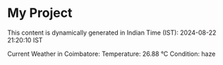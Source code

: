 # My Project

This content is dynamically generated in Indian Time (IST): 2024-08-22 21:20:10 IST


Current Weather in Coimbatore:
Temperature: 26.88 °C
Condition: haze
